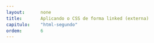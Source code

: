 ```yaml
---
layout:      none
title:       Aplicando o CSS de forma linked (externa)
capitulo:    "html-segundo"
ordem:       6
---
```

<html>
    <head>
        <title>Aplicando o CSS de forma linked (externa)</title>
        <meta charset="UTF-8">
        <!--

        Oi, tudo bem ?

        O elemento abaixo é o que eu quero que você observe.
        Clique em "arquivo.css", o navegador levará você até o arquivo css.
        Experimente !!!

        -->
        <link rel="stylesheet" type="text/css" href="arquivo.css" />
    </head>
    <body>

        <h1>Aplicando o CSS de forma linked (externa)</h1>
        <p>| <a href="../aplicando-css-de-forma-embedded">artigo anterior</a> | <a href="../">index</a> |</p>

        <img src="css-linked.jpg" title="css linked" alt="[figura css linked]" />

        <p>Neste exemplo eu vou estilizar todos os parágrafos com a cor vermelha.</p>
        <p>Só que, desta vez, vamos utilizar a forma linked (externa).</p>
        <p>
            Precisamos criar um arquivo com o nome <code>arquiv.css</code> e adicionar o código abaixo <br />
            entre a tag <code>head</code> do codumento.
        </p>

        <pre><code>&lt;link rel="stylesheet" type="text/css" href="arquivo.css" /&gt;</code></pre>

        <p>Veja o código fonte desta página para entender melhor!</p>
        <p>Agora podemos começar a <a href="../estilizando-a-fonte-do-documento">alterar a fonte do documento</a>.</p>

    </body>
</html>




